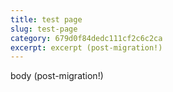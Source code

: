 ```yaml
---
title: test page
slug: test-page
category: 679d0f84dedc111cf2c6c2ca
excerpt: excerpt (post-migration!)
---
```


body (post-migration!)
